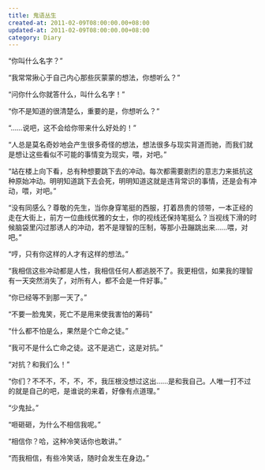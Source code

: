 ```yaml
---
title: 鬼语丛生
created-at: 2011-02-09T08:00:00.00+08:00
updated-at: 2011-02-09T08:00:00.00+08:00
category: Diary
---
```


“你叫什么名字？”

“我常常揪心于自己内心那些灰蒙蒙的想法，你想听么？”

“问你什么你就答什么，叫什么名字！”

“你不是知道的很清楚么，重要的是，你想听么？“

“……说吧，这不会给你带来什么好处的！”

“人总是莫名奇妙地会产生很多奇怪的想法，想法很多与现实背道而驰，而我们就是想让这些看似不可能的事情变为现实，喂，对吧。”

“站在楼上向下看，总有种想要跳下去的冲动。每次都需要剧烈的意志力来抵抗这种原始冲动。明明知道跳下去会死，明明知道这就是违背常识的事情，还是会有冲动，喂，对吧。”

“没有同感么？尊敬的先生，当你身穿笔挺的西服，打着昂贵的领带，一本正经的走在大街上，前方一位曲线优雅的女士，你的视线还保持笔挺么？当视线下滑的时候脑袋里闪过那诱人的冲动，若不是理智的压制，等那小丑蹦跳出来……喂，对吧。”

“哼，只有你这样的人才有这样的想法。”

“我相信这些冲动都是人性，我相信任何人都逃脱不了。我更相信，如果我的理智有一天突然消失了，对所有人，都不会是一件好事。”

“你已经等不到那一天了。”

“不要一脸鬼笑，死亡不是用来使我害怕的筹码”

“什么都不怕是么，果然是个亡命之徒。”

“我可不是什么亡命之徒。这不是逃亡，这是对抗。”

“对抗？和我们么！”

“你们？不不不，不，不，不，我压根没想过这出……是和我自己。人唯一打不过的就是自己的吧，是谁说的来着，好像有点道理。”

“少鬼扯。”

“咂砸砸，为什么不相信我呢。”

“相信你？哈，这种冷笑话你也敢讲。”

“而我相信，有些冷笑话，随时会发生在身边。”

